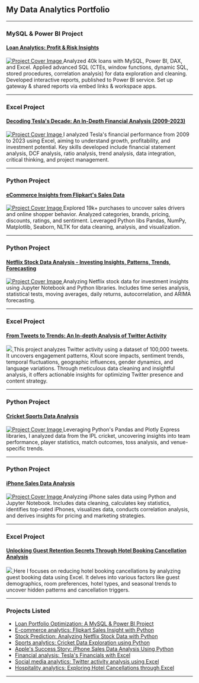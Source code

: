 ## My Data Analytics Portfolio

---

### MySQL & Power BI Project

#### [Loan Analytics: Profit & Risk Insights](https://www.linkedin.com/pulse/mysql-power-bi-project-descriptive-analysis-loan-portfolio-mishra-qc8hf/)
<a href="https://www.linkedin.com/pulse/mysql-power-bi-project-descriptive-analysis-loan-portfolio-mishra-qc8hf/">
    <img src="images/Loan Analytics Banner.jpg" alt="Project Cover Image"/>
</a>
Analyzed 40k loans with MySQL, Power BI, DAX, and Excel. Applied advanced SQL (CTEs, window functions, dynamic SQL, stored procedures, correlation analysis) for data exploration and cleaning. Developed interactive reports, published to Power BI service. Set up gateway & shared reports via embed links & workspace apps.

---

### Excel Project

#### [Decoding Tesla's Decade: An In-Depth Financial Analysis (2009-2023)](https://www.linkedin.com/pulse/excel-project-decoding-teslas-decade-in-depth-financial-mishra-uuxmc%3FtrackingId=aaSsfFWmaUKpfwa20rLCQA%253D%253D/?trackingId=aaSsfFWmaUKpfwa20rLCQA%3D%3D)
<a href="https://www.linkedin.com/pulse/excel-project-decoding-teslas-decade-in-depth-financial-mishra-uuxmc%3FtrackingId=aaSsfFWmaUKpfwa20rLCQA%253D%253D/?trackingId=aaSsfFWmaUKpfwa20rLCQA%3D%3D">
    <img src="images/Tesla Coverpage.png" alt="Project Cover Image"/>
</a>
I analyzed Tesla's financial performance from 2009 to 2023 using Excel, aiming to understand growth, profitability, and investment potential. Key skills developed include financial statement analysis, DCF analysis, ratio analysis, trend analysis, data integration, critical thinking, and project management.

---

### Python Project

#### [eCommerce Insights from Flipkart's Sales Data](https://www.linkedin.com/pulse/python-practice-project-ecommerce-insights-from-flipkarts-mishra%3FtrackingId=gbvYDHDUSFlhcIbbqdan5g%253D%253D/?trackingId=gbvYDHDUSFlhcIbbqdan5g%3D%3D)
<a href="https://www.linkedin.com/pulse/python-practice-project-ecommerce-insights-from-flipkarts-mishra%3FtrackingId=gbvYDHDUSFlhcIbbqdan5g%253D%253D/?trackingId=gbvYDHDUSFlhcIbbqdan5g%3D%3D">
    <img src="images/Flipkart Ecommerce Insight.png" alt="Project Cover Image"/>
</a>
Explored 19k+ purchases to uncover sales drivers and online shopper behavior. Analyzed categories, brands, pricing, discounts, ratings, and sentiment. Leveraged Python libs Pandas, NumPy, Matplotlib, Seaborn, NLTK for data cleaning, analysis, and visualization.

---
### Python Project
#### [Netflix Stock Data Analysis - Investing Insights, Patterns, Trends, Forecasting](https://www.linkedin.com/pulse/python-practice-project-netflix-stock-data-analysis-investing-mishra%3FtrackingId=F3a3AL8GvtKprE7cKgccKA%253D%253D/?trackingId=F3a3AL8GvtKprE7cKgccKA%3D%3D)
<a href="https://www.linkedin.com/pulse/python-practice-project-netflix-stock-data-analysis-investing-mishra%3FtrackingId=F3a3AL8GvtKprE7cKgccKA%253D%253D/?trackingId=F3a3AL8GvtKprE7cKgccKA%3D%3D">
    <img src="images/Netflix Project Cover.png" alt="Project Cover Image"/>
</a>
Analyzing Netflix stock data for investment insights using Jupyter Notebook and Python libraries. Includes time series analysis, statistical tests, moving averages, daily returns, autocorrelation, and ARIMA forecasting.

---
### Excel Project
#### [From Tweets to Trends: An In-depth Analysis of Twitter Activity](https://www.linkedin.com/pulse/from-tweets-trends-in-depth-excel-analysis-twitter-activity-mishra-p8oef%3FtrackingId=TSVnOn1mB9imXWg7eGGO2Q%253D%253D/?trackingId=TSVnOn1mB9imXWg7eGGO2Q%3D%3D)
<a href="https://www.linkedin.com/pulse/from-tweets-trends-in-depth-excel-analysis-twitter-activity-mishra-p8oef%3FtrackingId=TSVnOn1mB9imXWg7eGGO2Q%253D%253D/?trackingId=TSVnOn1mB9imXWg7eGGO2Q%3D%3D">
<img src="images/Twitter Cover Page.png"/>
</a>
This project analyzes Twitter activity using a dataset of 100,000 tweets. It uncovers engagement patterns, Klout score impacts, sentiment trends, temporal fluctuations, geographic influences, gender dynamics, and language variations. Through meticulous data cleaning and insightful analysis, it offers actionable insights for optimizing Twitter presence and content strategy.

---
### Python Project
#### [Cricket Sports Data Analysis](https://www.linkedin.com/pulse/python-practice-project-ipl-2022-cricket-sports-data-analysis-mishra%3FtrackingId=csM%252B3ZQqsFhCLWeQklqRJw%253D%253D/?trackingId=csM%2B3ZQqsFhCLWeQklqRJw%3D%3D)
<a href="https://www.linkedin.com/pulse/python-practice-project-ipl-2022-cricket-sports-data-analysis-mishra%3FtrackingId=csM%252B3ZQqsFhCLWeQklqRJw%253D%253D/?trackingId=csM%2B3ZQqsFhCLWeQklqRJw%3D%3D">
    <img src="images/Cover IPL Data Analysis Project.png" alt="Project Cover Image"/>
</a>
Leveraging Python's Pandas and Plotly Express libraries, I analyzed data from the IPL cricket, uncovering insights into team performance, player statistics, match outcomes, toss analysis, and venue-specific trends.

---
### Python Project
#### [iPhone Sales Data Analysis](https://www.linkedin.com/pulse/python-practice-project-iphone-sales-data-analysis-unlocking-mishra%3FtrackingId=o%252FIwq0G62FPOubMU2958Og%253D%253D/?trackingId=o%2FIwq0G62FPOubMU2958Og%3D%3D)
<a href="https://www.linkedin.com/pulse/python-practice-project-iphone-sales-data-analysis-unlocking-mishra%3FtrackingId=o%252FIwq0G62FPOubMU2958Og%253D%253D/?trackingId=o%2FIwq0G62FPOubMU2958Og%3D%3D">
    <img src="images/iPhone Sales Project Cover.png" alt="Project Cover Image"/>
</a>
Analyzing iPhone sales data using Python and Jupyter Notebook. Includes data cleaning, calculates key statistics, identifies top-rated iPhones, visualizes data, conducts correlation analysis, and derives insights for pricing and marketing strategies.

---
### Excel Project
#### [Unlocking Guest Retention Secrets Through Hotel Booking Cancellation Analysis](https://www.linkedin.com/pulse/excel-rescue-data-analysis-project-unlocking-guest-retention-mishra-snwof%3FtrackingId=pFFCZVwDON2oHjnkEYgRIw%253D%253D/?trackingId=pFFCZVwDON2oHjnkEYgRIw%3D%3D)
<a href="https://www.linkedin.com/pulse/excel-rescue-data-analysis-project-unlocking-guest-retention-mishra-snwof%3FtrackingId=pFFCZVwDON2oHjnkEYgRIw%253D%253D/?trackingId=pFFCZVwDON2oHjnkEYgRIw%3D%3D">
<img src="images/Hotel Booking Cancellation Cover page.png">
</a>
Here I focuses on reducing hotel booking cancellations by analyzing guest booking data using Excel. It delves into various factors like guest demographics, room preferences, hotel types, and seasonal trends to uncover hidden patterns and cancellation triggers.

---

### Projects Listed

- [Loan Portfolio Optimization: A MySQL & Power BI Project](https://www.linkedin.com/pulse/mysql-power-bi-project-descriptive-analysis-loan-portfolio-mishra-qc8hf/)
- [E-commerce analytics:  Flipkart Sales Insight with Python](https://www.linkedin.com/pulse/python-practice-project-ecommerce-insights-from-flipkarts-mishra%3FtrackingId=gbvYDHDUSFlhcIbbqdan5g%253D%253D/?trackingId=gbvYDHDUSFlhcIbbqdan5g%3D%3D)
- [Stock Prediction: Analyzing Netflix Stock Data with Python](https://www.linkedin.com/pulse/python-practice-project-netflix-stock-data-analysis-investing-mishra%3FtrackingId=F3a3AL8GvtKprE7cKgccKA%253D%253D/?trackingId=F3a3AL8GvtKprE7cKgccKA%3D%3D)
- [Sports analytics: Cricket Data Exploration using Python](https://www.linkedin.com/pulse/python-practice-project-ipl-2022-cricket-sports-data-analysis-mishra%3FtrackingId=csM%252B3ZQqsFhCLWeQklqRJw%253D%253D/?trackingId=csM%2B3ZQqsFhCLWeQklqRJw%3D%3D)
- [Apple's Success Story: iPhone Sales Data Analysis Using Python](https://www.linkedin.com/pulse/python-practice-project-iphone-sales-data-analysis-unlocking-mishra%3FtrackingId=o%252FIwq0G62FPOubMU2958Og%253D%253D/?trackingId=o%2FIwq0G62FPOubMU2958Og%3D%3D)
- [Financial analysis: Tesla's Financials with Excel](https://www.linkedin.com/pulse/excel-project-decoding-teslas-decade-in-depth-financial-mishra-uuxmc%3FtrackingId=aaSsfFWmaUKpfwa20rLCQA%253D%253D/?trackingId=aaSsfFWmaUKpfwa20rLCQA%3D%3D)
- [Social media analytics: Twitter activity analysis using Excel](https://www.linkedin.com/pulse/from-tweets-trends-in-depth-excel-analysis-twitter-activity-mishra-p8oef%3FtrackingId=TSVnOn1mB9imXWg7eGGO2Q%253D%253D/?trackingId=TSVnOn1mB9imXWg7eGGO2Q%3D%3D)
- [Hospitality analytics: Exploring Hotel Cancellations through Excel](https://www.linkedin.com/pulse/excel-rescue-data-analysis-project-unlocking-guest-retention-mishra-snwof%3FtrackingId=pFFCZVwDON2oHjnkEYgRIw%253D%253D/?trackingId=pFFCZVwDON2oHjnkEYgRIw%3D%3D)

---
